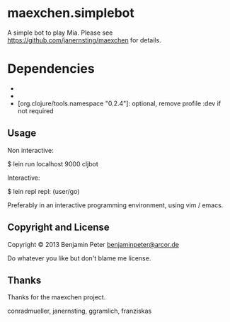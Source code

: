 # maexchen.simplebot

A simple bot to play Mia. Please see https://github.com/janernsting/maexchen
for details.

# Dependencies

* [Leiningen]: http://leiningen.org/
* [de.andrena/udp-helper 1.+]: https://github.com/janernsting/maexchen/tree/master/client/java-udp-helper (gradle install)
* [org.clojure/tools.namespace "0.2.4"]: optional, remove profile :dev if not required

## Usage

Non interactive:

$ lein run localhost 9000 cljbot

Interactive:

$ lein repl
repl: (user/go)

Preferably in an interactive programming environment, using vim / emacs.

## Copyright and License

Copyright © 2013 Benjamin Peter <benjaminpeter@arcor.de>

Do whatever you like but don't blame me license.

## Thanks

Thanks for the maexchen project.

conradmueller, janernsting, ggramlich, franziskas

